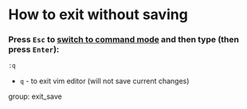 # How to exit without saving

### Press `Esc` to [switch to command mode](/vim/how-to-switch-to-command-mode) and then type (then press `Enter`):

```bash
:q
```

- `q` - to exit vim editor (will not save current changes)

group: exit_save


